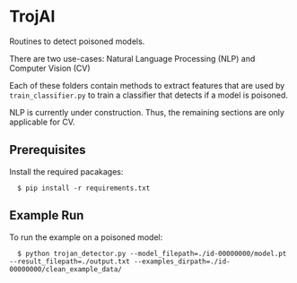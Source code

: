 # TrojAI
Routines to detect poisoned models.

There are two use-cases: Natural Language Processing (NLP) and Computer Vision (CV)

Each of these folders contain methods to extract features that are used by <code>train\_classifier.py</code> to train a classifier that detects if a model is poisoned. 

NLP is currently under construction. Thus, the remaining sections are only applicable for CV.


## Prerequisites

Install the required pacakages:

```
  $ pip install -r requirements.txt
```

## Example Run

To run the example on a poisoned model:
```
  $ python trojan_detector.py --model_filepath=./id-00000000/model.pt --result_filepath=./output.txt --examples_dirpath=./id-00000000/clean_example_data/
```

